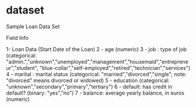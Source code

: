 # dataset
Sample Loan Data  Set

Field Info

   1- Loan Data (Start Date of the Loan)
   2 - age (numeric)
   3 - job : type of job (categorical: "admin.","unknown","unemployed","management","housemaid","entrepreneur","student",
                                       "blue-collar","self-employed","retired","technician","services") 
   4 - marital : marital status (categorical: "married","divorced","single"; note: "divorced" means divorced or widowed)
   5 - education (categorical: "unknown","secondary","primary","tertiary")
   6 - default: has credit in default? (binary: "yes","no")
   7 - balance: average yearly balance, in euros (numeric) 
